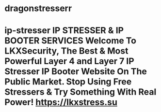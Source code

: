 # dragonstresserr
# ip-stresser IP STRESSER &amp; IP BOOTER SERVICES Welcome To LKXSecurity, The Best &amp; Most Powerful Layer 4 and Layer 7 IP Stresser IP Booter Website On The Public Market. Stop Using Free Stressers &amp; Try Something With Real Power! https://lkxstress.su
